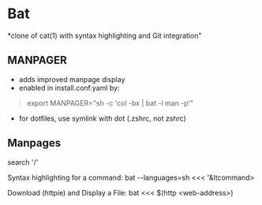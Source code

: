 # Bat
*clone of cat(1) with syntax highlighting and Git integration"

## MANPAGER
- adds improved manpage display
- enabled in install.conf.yaml by:
> export MANPAGER="sh -c 'col -bx | bat -l man -p'"
- for dotfiles, use symlink with dot (.zshrc, not zshrc)

## Manpages
search '/'

Syntax highlighting for a command:
bat --languages=sh &lt;&lt;&lt; '&ltcommand&gt;

Download (httpie) and Display a File:
bat &lt;&lt;&lt; $(http &lt;web-address&gt;)
